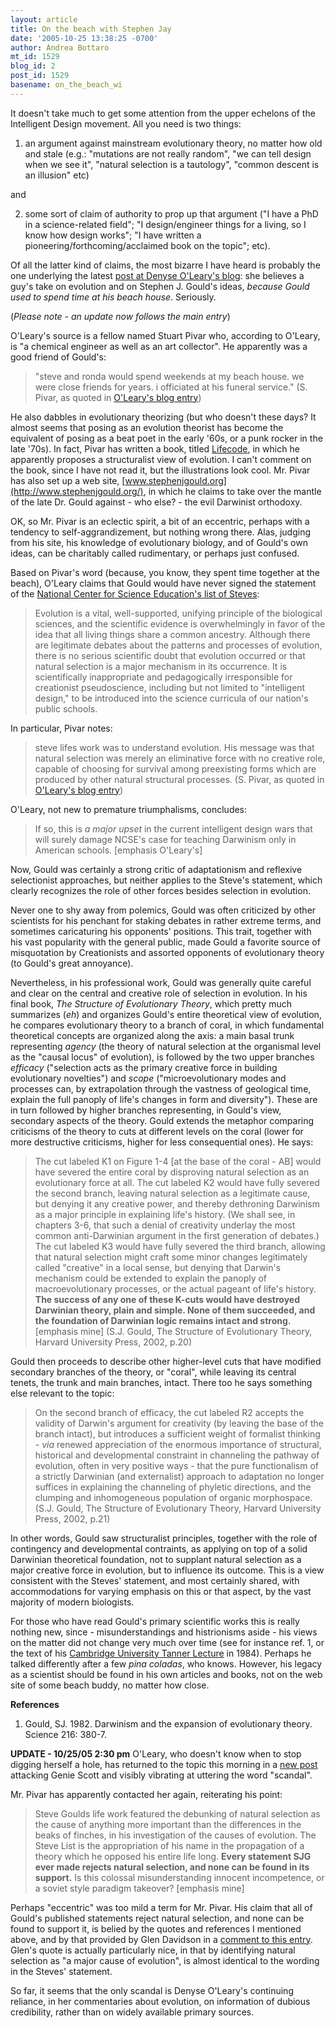 ```yaml
---
layout: article
title: On the beach with Stephen Jay
date: '2005-10-25 13:38:25 -0700'
author: Andrea Bottaro
mt_id: 1529
blog_id: 2
post_id: 1529
basename: on_the_beach_wi
---
```

It doesn't take much to get some attention from the upper echelons of the Intelligent Design movement.  All you need is two things:

1. an argument against mainstream evolutionary theory, no matter how old and stale (e.g.: "mutations are not really random", "we can tell design when we see it", "natural selection is a tautology", "common descent is an illusion" etc)

and

2. some sort of claim of authority to prop up that argument ("I have a PhD in a science-related field"; "I design/engineer things for a living, so I know how design works"; "I have written a pioneering/forthcoming/acclaimed book on the topic"; etc).

Of all the latter kind of claims, the most bizarre I have heard is probably the one underlying the latest [post at Denyse O'Leary's blog](http://post-darwinist.blogspot.com/2005/10/news-flash-stephen-jay-gould-would.html): she believes a guy's take on evolution and on Stephen J. Gould's ideas, _because Gould used to spend time at his beach house_.  Seriously.

(_Please note - an update now follows the main entry_)

O'Leary's source is a fellow named Stuart Pivar who, according to O'Leary, is "a chemical engineer as well as an art collector". He apparently was a good friend of Gould's: 

> "steve and ronda would spend weekends at my beach house. we were close friends for years. i officiated at his funeral service." (S. Pivar, as quoted in [O'Leary's  blog entry](http://post-darwinist.blogspot.com/2005/10/news-flash-stephen-jay-gould-would.html)) 

He also dabbles in evolutionary theorizing (but who doesn't these days? It almost seems that posing as an evolution theorist has become the equivalent of posing as a beat poet in the early '60s, or a punk rocker in the late '70s). In fact, Pivar has written a book, titled [Lifecode](http://www.lifecodebook.com/index.html), in which he apparently proposes a structuralist view of evolution. I can't comment on the book, since I have not read it, but the illustrations look cool.  Mr. Pivar has also set up a web site, [www.stephenjgould.org](http://www.stephenjgould.org/), in which he claims to take over the mantle of the late Dr. Gould against - who else? - the evil Darwinist orthodoxy.

OK, so Mr. Pivar is an eclectic spirit, a bit of an eccentric, perhaps with a tendency to self-aggrandizement, but nothing wrong there.  Alas, judging from his site, his knowledge of evolutionary biology, and of Gould's own ideas, can be charitably called rudimentary, or perhaps just confused.  

Based on Pivar's word (because, you know, they spent time together at the beach), O'Leary claims that Gould would have never signed the statement of the [National Center for Science Education's list of Steves](http://www.ncseweb.org/resources/articles/3541_project_steve_2_16_2003.asp):

> Evolution is a vital, well-supported, unifying principle of the biological sciences, and the scientific evidence is overwhelmingly in favor of the idea that all living things share a common ancestry. Although there are legitimate debates about the patterns and processes of evolution, there is no serious scientific doubt that evolution occurred or that natural selection is a major mechanism in its occurrence. It is scientifically inappropriate and pedagogically irresponsible for creationist pseudoscience, including but not limited to "intelligent design," to be introduced into the science curricula of our nation's public schools.

In particular, Pivar notes:

> steve lifes work was to understand evolution. His message was that natural selection was merely an eliminative force with no creative role, capable of choosing for survival among preexisting forms which are produced by other natural structural processes.
> (S. Pivar, as quoted in [O'Leary's  blog entry](http://post-darwinist.blogspot.com/2005/10/news-flash-stephen-jay-gould-would.html)) 

O'Leary, not new to premature triumphalisms, concludes:

> If so, this is _a major upset_ in the current intelligent design wars that will surely damage NCSE's case for teaching Darwinism only in American schools. \[emphasis O'Leary's\]

Now, Gould was certainly a strong critic of adaptationism and reflexive selectionist approaches, but neither applies to the Steve's statement, which clearly recognizes the role of other forces besides selection in evolution.  

Never one to shy away from polemics, Gould was often criticized by other scientists for his penchant for staking debates in rather extreme terms, and sometimes caricaturing his opponents' positions. This trait, together with his vast popularity with the general public, made Gould a favorite source of misquotation by Creationists and assorted opponents of evolutionary theory (to Gould's great annoyance).   

Nevertheless, in his professional work, Gould was generally quite careful and clear on the central and creative role of selection in evolution.  In his final book, _The Structure of Evolutionary Theory_, which pretty much summarizes (_eh_) and organizes Gould's entire theoretical view of evolution, he compares evolutionary theory to a branch of coral, in which fundamental theoretical concepts are organized along the axis: a main basal trunk representing _agency_ (the theory of natural selection at the organismal level as the "causal locus" of evolution), is followed by the two upper branches _efficacy_ ("selection acts as the primary creative force in building evolutionary novelties") and _scope_ ("microevolutionary modes and processes can, by extrapolation through the vastness of geological time, explain the full panoply of life's changes in form and diversity"). These are in turn followed by higher branches representing, in Gould's view, secondary aspects of the theory.  Gould extends the metaphor comparing criticisms of the theory to cuts at different levels on the coral (lower for more destructive criticisms, higher for less consequential ones).  He says:

> The cut labeled K1 on Figure 1-4 \[at the base of the coral - AB\] would have severed the entire coral by disproving natural selection as an evolutionary force at all.  The cut labeled K2 would have fully severed the second branch, leaving natural selection as a legitimate cause, but denying it any creative power, and thereby dethroning Darwinism as a major principle in explaining life's history.  (We shall see, in chapters 3-6, that such a denial of creativity underlay the most common anti-Darwinian argument in the first generation of debates.) The cut labeled K3 would have fully severed the third branch, allowing that natural selection might craft some minor changes legitimately called "creative" in a local sense, but denying that Darwin's mechanism could be extended to explain the panoply of macroevolutionary processes, or the actual pageant of life's history. **The success of any one of these K-cuts would have destroyed Darwinian theory, plain and simple.  None of them succeeded, and the foundation of Darwinian logic remains intact and strong.** \[emphasis mine\]
> (S.J. Gould, The Structure of Evolutionary Theory, Harvard University Press, 2002, p.20)

Gould then proceeds to describe other higher-level cuts that have modified secondary branches of the theory, or "coral", while leaving its central tenets, the trunk and main branches, intact.  There too he says something else relevant to the topic:

> On the second branch of efficacy, the cut labeled R2 accepts the validity of Darwin's argument for creativity (by leaving the base of the branch intact), but introduces a sufficient weight of formalist thinking - _via_ renewed appreciation of the enormous importance of structural, historical and developmental constraint in channeling the pathway of evolution, often in very positive ways - that the pure functionalism of a strictly Darwinian (and externalist) approach to adaptation no longer suffices in explaining the channeling of phyletic directions, and the clumping and inhomogeneous population of organic morphospace.
> (S.J. Gould, The Structure of Evolutionary Theory, Harvard University Press, 2002, p.21) 

In other words, Gould saw structuralist principles, together with the role of contingency and developmental contraints, as applying on top of a solid Darwinian theoretical foundation, not to supplant natural selection as a major creative force in evolution, but to influence its outcome.  This is a view consistent with the Steves' statement, and most certainly shared, with accommodations for varying emphasis on this or that aspect, by the vast majority of modern biologists.

For those who have read Gould's primary scientific works this is really nothing new, since - misunderstandings and histrionisms aside - his views on the matter did not change very much over time (see for instance ref. 1, or the text of his [Cambridge University Tanner Lecture](http://www.tannerlectures.utah.edu/lectures/gould85.pdf) in 1984). Perhaps he talked differently after a few _pina coladas_, who knows.   However, his legacy as a scientist should be found in his own articles and books, not on the web site of some beach buddy, no matter how close.   

**References**
1. Gould, SJ. 1982. Darwinism and the expansion of evolutionary theory. Science 216: 380-7.

**UPDATE - 10/25/05 2:30 pm**
O'Leary, who doesn't know when to stop digging herself a hole, has returned to the topic this morning in a [new post](http://post-darwinist.blogspot.com/2005/10/updated-steve-gould-would-not-have.html) attacking Genie Scott and visibly vibrating at uttering the word "scandal".  

Mr. Pivar has apparently contacted her again, reiterating his point:

> Steve Goulds life work featured the debunking of natural selection as the cause of anything more important than the differences in the beaks of finches, in his investigation of the causes of evolution. The Steve List is the appropriation of his name in the propagation of a theory which he opposed his entire life long. **Every statement SJG ever made rejects natural selection, and none can be found in its support.** Is this colossal misunderstanding innocent incompetence, or a soviet style paradigm takeover? \[emphasis mine\]

Perhaps "eccentric" was too mild a term for Mr. Pivar.  His claim that all of Gould's published statements reject natural selection, and none can be found to support it, is belied by the quotes and references I mentioned above, and by that provided by Glen Davidson in a [comment to this entry](/archives/2005/10/on-the-beach-wi.html#comment-53691).  Glen's quote is actually particularly nice, in that by identifying natural selection as "a major cause of evolution", is almost identical to the wording in the Steves' statement.

So far, it seems that the only scandal is Denyse O'Leary's continuing reliance, in her commentaries about evolution, on information of dubious credibility, rather than on widely available primary sources.
